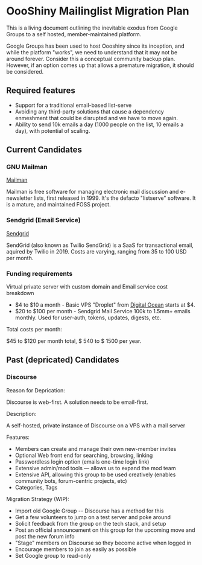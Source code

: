 # OooShiny Mailinglist Migration Plan

This is a living document outlining the inevitable exodus from Google Groups to a self hosted, member-maintained platform.

Google Groups has been used to host Oooshiny since its inception, and while the platform "works", we need to understand that it may not be around forever. Consider this a conceptual community backup plan. However, if an option comes up that allows a premature migration, it should be considered.


## Required features

- Support for a traditional email-based list-serve
- Avoiding any third-party solutions that cause a dependency enmeshment that could be disrupted and we have to move again.
- Ability to send 10k emails a day (1000 people on the list, 10 emails a day), with potential of scaling.


## Current Candidates

### GNU Mailman

[Mailman](https://list.org/)

Mailman is free software for managing electronic mail discussion and e-newsletter lists, first released in 1999. It's the defacto "listserve" software. It is a mature, and maintained FOSS project.

### Sendgrid (Email Service)

[Sendgrid](https://sendgrid.com/)

SendGrid (also known as Twilio SendGrid) is a SaaS for transactional email, aquired by Twilio in 2019. Costs are varying, ranging from 35 to 100 USD per month.

### Funding requirements

Virtual private server with custom domain and Email service cost breakdown

- $4 to $10 a month - Basic VPS "Droplet" from [Digital Ocean](https://www.digitalocean.com/pricing/droplets) starts at $4.
- $20 to $100 per month - Sendgrid Mail Service 100k to 1.5mm+ emails monthly. Used for user-auth, tokens, updates, digests, etc.

Total costs per month:

$45 to $120 per month total, $ 540 to $ 1500 per year.


## Past (depricated) Candidates

### Discourse

Reason for Deprication:

Discourse is web-first. A solution needs to be email-first.

Description:

A self-hosted, private instance of Discourse on a VPS with a mail server

Features:

- Members can create and manage their own new-member invites
- Optional Web front end for searching, browsing, linking
- Passwordless login option (emails one-time login link)
- Extensive admin/mod tools — allows us to expand the mod team
- Extensive API, allowing this group to be used creatively (enables community bots, forum-centric projects, etc)
- Categories, Tags

Migration Strategy (WIP):

- Import old Google Group -- Discourse has a method for this
- Get a few volunteers to jump on a test server and poke around
- Solicit feedback from the group on the tech stack, and setup
- Post an official announcement on this group for the upcoming move and post the new forum info
- "Stage" members on Discourse so they become active when logged in
- Encourage members to join as easily as possible
- Set Google group to read-only
